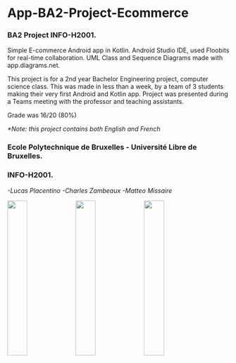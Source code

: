 # App-BA2-Project-Ecommerce
### **BA2 Project INFO-H2001.**
Simple E-commerce Android app in Kotlin.
Android Studio IDE, used Floobits for real-time collaboration.
UML Class and Sequence Diagrams made with app.diagrams.net.

This project is for a 2nd year Bachelor Engineering project, computer science class.
This was made in less than a week, by a team of 3 students making their very first Android and Kotlin app.
Project was presented during a Teams meeting with the professor and teaching assistants.

Grade was 16/20 (80%)

_*Note: this project contains both English and French_
### **Ecole Polytechnique de Bruxelles - Université Libre de Bruxelles.**
### INFO-H2001.

_-Lucas Placentino
-Charles Zambeaux
-Matteo Missaire_

<img src="https://user-images.githubusercontent.com/23436953/126474762-cec6eb6c-f802-4480-a246-b4d64bc8b354.png" width=30%> <img src="https://user-images.githubusercontent.com/23436953/126474766-787c65e6-df82-4cfd-bf48-3b2db07cd38d.png" width=30%> <img src="https://user-images.githubusercontent.com/23436953/126474769-a31b13c0-b80c-4b61-aff1-3e5d470b2187.png" width=30%>
